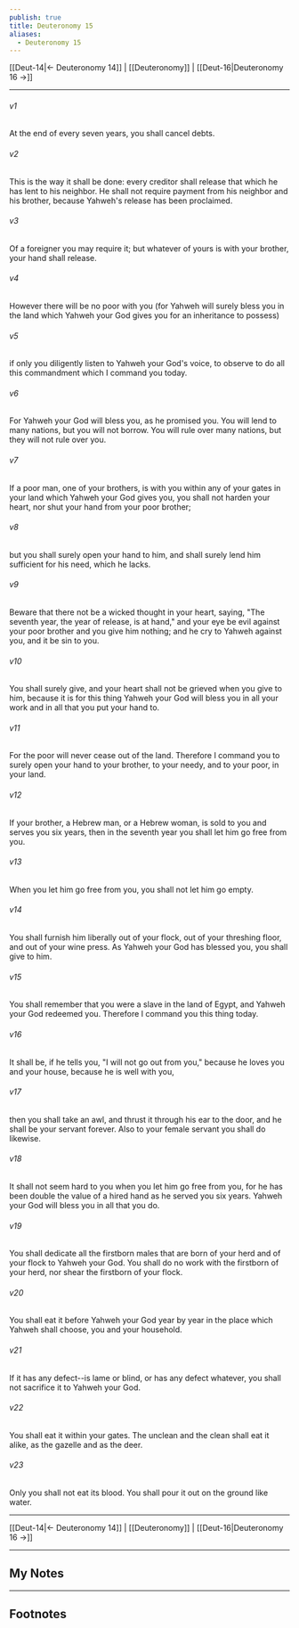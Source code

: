 ```yaml
---
publish: true
title: Deuteronomy 15
aliases:
  - Deuteronomy 15
---
```


[[Deut-14|← Deuteronomy 14]] | [[Deuteronomy]] | [[Deut-16|Deuteronomy 16 →]]
***



###### v1 
At the end of every seven years, you shall cancel debts. 

###### v2 
This is the way it shall be done: every creditor shall release that which he has lent to his neighbor. He shall not require payment from his neighbor and his brother, because Yahweh's release has been proclaimed. 

###### v3 
Of a foreigner you may require it; but whatever of yours is with your brother, your hand shall release. 

###### v4 
However there will be no poor with you (for Yahweh will surely bless you in the land which Yahweh your God gives you for an inheritance to possess) 

###### v5 
if only you diligently listen to Yahweh your God's voice, to observe to do all this commandment which I command you today. 

###### v6 
For Yahweh your God will bless you, as he promised you. You will lend to many nations, but you will not borrow. You will rule over many nations, but they will not rule over you. 

###### v7 
If a poor man, one of your brothers, is with you within any of your gates in your land which Yahweh your God gives you, you shall not harden your heart, nor shut your hand from your poor brother; 

###### v8 
but you shall surely open your hand to him, and shall surely lend him sufficient for his need, which he lacks. 

###### v9 
Beware that there not be a wicked thought in your heart, saying, "The seventh year, the year of release, is at hand," and your eye be evil against your poor brother and you give him nothing; and he cry to Yahweh against you, and it be sin to you. 

###### v10 
You shall surely give, and your heart shall not be grieved when you give to him, because it is for this thing Yahweh your God will bless you in all your work and in all that you put your hand to. 

###### v11 
For the poor will never cease out of the land. Therefore I command you to surely open your hand to your brother, to your needy, and to your poor, in your land. 

###### v12 
If your brother, a Hebrew man, or a Hebrew woman, is sold to you and serves you six years, then in the seventh year you shall let him go free from you. 

###### v13 
When you let him go free from you, you shall not let him go empty. 

###### v14 
You shall furnish him liberally out of your flock, out of your threshing floor, and out of your wine press. As Yahweh your God has blessed you, you shall give to him. 

###### v15 
You shall remember that you were a slave in the land of Egypt, and Yahweh your God redeemed you. Therefore I command you this thing today. 

###### v16 
It shall be, if he tells you, "I will not go out from you," because he loves you and your house, because he is well with you, 

###### v17 
then you shall take an awl, and thrust it through his ear to the door, and he shall be your servant forever. Also to your female servant you shall do likewise. 

###### v18 
It shall not seem hard to you when you let him go free from you, for he has been double the value of a hired hand as he served you six years. Yahweh your God will bless you in all that you do. 

###### v19 
You shall dedicate all the firstborn males that are born of your herd and of your flock to Yahweh your God. You shall do no work with the firstborn of your herd, nor shear the firstborn of your flock. 

###### v20 
You shall eat it before Yahweh your God year by year in the place which Yahweh shall choose, you and your household. 

###### v21 
If it has any defect--is lame or blind, or has any defect whatever, you shall not sacrifice it to Yahweh your God. 

###### v22 
You shall eat it within your gates. The unclean and the clean shall eat it alike, as the gazelle and as the deer. 

###### v23 
Only you shall not eat its blood. You shall pour it out on the ground like water.

***
[[Deut-14|← Deuteronomy 14]] | [[Deuteronomy]] | [[Deut-16|Deuteronomy 16 →]]

---
## My Notes

---
## Footnotes